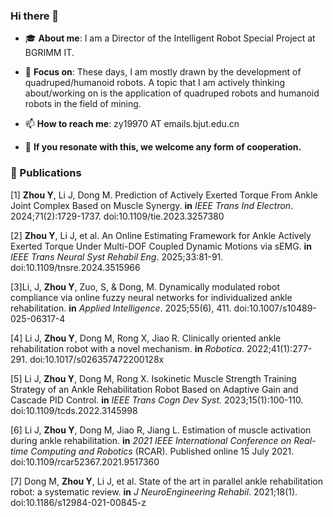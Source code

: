 ### Hi there 👋


- 🎓 **About me**: I am a Director of the Intelligent Robot Special Project at BGRIMM IT.

- 🔎 **Focus on**: These days, I am mostly drawn by the development of quadruped/humanoid robots. A topic that I am actively thinking about/working on is the application of quadruped robots and humanoid robots in the field of mining.
  
- 📫 **How to reach me**: zy19970 AT emails.bjut.edu.cn


- 💼 **If you resonate with this, we welcome any form of cooperation.**

### 📜 Publications

[1] **Zhou Y**, Li J, Dong M. Prediction of Actively Exerted Torque From Ankle Joint Complex Based on Muscle Synergy. **in** _IEEE Trans Ind Electron_. 2024;71(2):1729-1737. doi:10.1109/tie.2023.3257380

[2] **Zhou Y**, Li J, et al. An Online Estimating Framework for Ankle Actively Exerted Torque Under Multi-DOF Coupled Dynamic Motions via sEMG. **in** _IEEE Trans Neural Syst Rehabil Eng_. 2025;33:81-91. doi:10.1109/tnsre.2024.3515966

[3]Li, J, **Zhou Y**, Zuo, S, & Dong, M. Dynamically modulated robot compliance via online fuzzy neural networks for individualized ankle rehabilitation.  **in** _Applied Intelligence_. 2025;55(6), 411. doi:10.1007/s10489-025-06317-4

[4] Li J, **Zhou Y**, Dong M, Rong X, Jiao R. Clinically oriented ankle rehabilitation robot with a novel  mechanism. **in** _Robotica_. 2022;41(1):277-291. doi:10.1017/s026357472200128x

[5] Li J, **Zhou Y**, Dong M, Rong X. Isokinetic Muscle Strength Training Strategy of an Ankle Rehabilitation Robot Based on Adaptive Gain and Cascade PID Control. **in** _IEEE Trans Cogn Dev Syst._ 2023;15(1):100-110. doi:10.1109/tcds.2022.3145998

[6] Li J, **Zhou Y**, Dong M, Jiao R, Jiang L. Estimation of muscle activation during ankle rehabilitation. **in** _2021 IEEE International Conference on Real-time Computing and Robotics_ (RCAR). Published online 15 July 2021. doi:10.1109/rcar52367.2021.9517360

[7] Dong M, **Zhou Y**, Li J, et al. State of the art in parallel ankle rehabilitation robot: a systematic review. **in** _J NeuroEngineering Rehabil_. 2021;18(1). doi:10.1186/s12984-021-00845-z


<!--
**zy19970/zy19970** is a ✨ _special_ ✨ repository because its `README.md` (this file) appears on your GitHub profile.

Here are some ideas to get you started:

- 🔭 I’m currently working on ...
- 🌱 I’m currently learning ...
- 👯 I’m looking to collaborate on ...
- 🤔 I’m looking for help with ...
- 💬 Ask me about ...
- 📫 How to reach me: ...
- 😄 Pronouns: ...
- ⚡ Fun fact: ...
-->
